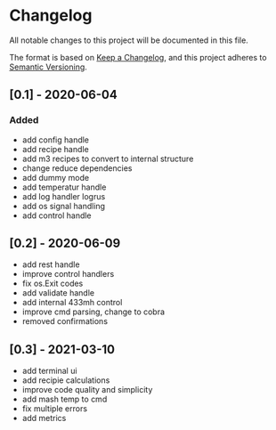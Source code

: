 # Changelog

All notable changes to this project will be documented in this file.

The format is based on [Keep a Changelog](https://keepachangelog.com/en/1.0.0/),
and this project adheres to [Semantic Versioning](https://semver.org/spec/v2.0.0.html).

## [0.1] - 2020-06-04

### Added

- add config handle
- add recipe handle
- add m3 recipes to convert to internal structure
- change reduce dependencies
- add dummy mode
- add temperatur handle
- add log handler logrus
- add os signal handling
- add control handle

## [0.2] - 2020-06-09

- add rest handle
- improve control handlers
- fix os.Exit codes
- add validate handle
- add internal 433mh control
- improve cmd parsing, change to cobra
- removed confirmations

## [0.3] - 2021-03-10

- add terminal ui
- add recipie calculations
- improve code quality and simplicity
- add mash temp to cmd
- fix multiple errors
- add metrics
